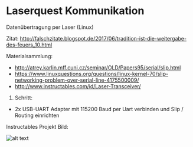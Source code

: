 # Laserquest Kommunikation 
Datenübertragung per Laser (Linux)

Zitat: http://falschzitate.blogspot.de/2017/06/tradition-ist-die-weitergabe-des-feuers_10.html

Materialsammlung:
* http://atrey.karlin.mff.cuni.cz/seminar/OLD/Papers95/serial/slip.html
* https://www.linuxquestions.org/questions/linux-kernel-70/slip-networking-problem-over-serial-line-4175500009/
* http://www.instructables.com/id/Laser-Transceiver/

1. Schritt:
* 2x USB-UART Adapter mit 115200 Baud per Uart verbinden und Slip / Routing einrichten

Instructables Projekt Bild:

![alt text](https://cdn.instructables.com/FFG/LNZY/GMJT4IXM/FFGLNZYGMJT4IXM.LARGE.jpg "Laserlink")
